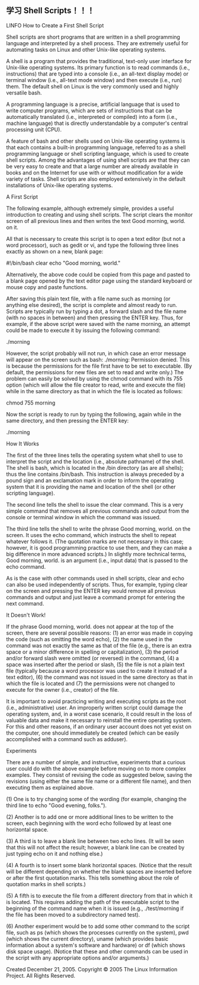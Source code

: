 ## 学习 Shell Scripts！！！


LINFO 
How to Create a First Shell Script



Shell scripts are short programs that are written in a shell programming language and interpreted by a shell process. They are extremely useful for automating tasks on Linux and other Unix-like operating systems.

A shell is a program that provides the traditional, text-only user interface for Unix-like operating systems. Its primary function is to read commands (i.e., instructions) that are typed into a console (i.e., an all-text display mode) or terminal window (i.e., all-text mode window) and then execute (i.e., run) them. The default shell on Linux is the very commonly used and highly versatile bash.

A programming language is a precise, artificial language that is used to write computer programs, which are sets of instructions that can be automatically translated (i.e., interpreted or compiled) into a form (i.e., machine language) that is directly understandable by a computer's central processing unit (CPU).

A feature of bash and other shells used on Unix-like operating systems is that each contains a built-in programming language, referred to as a shell programming language or shell scripting language, which is used to create shell scripts. Among the advantages of using shell scripts are that they can be very easy to create and that a large number are already available in books and on the Internet for use with or without modification for a wide variety of tasks. Shell scripts are also employed extensively in the default installations of Unix-like operating systems.

A First Script

The following example, although extremely simple, provides a useful introduction to creating and using shell scripts. The script clears the monitor screen of all previous lines and then writes the text Good morning, world. on it.

All that is necessary to create this script is to open a text editor (but not a word processor), such as gedit or vi, and type the following three lines exactly as shown on a new, blank page:

#!/bin/bash
clear
echo "Good morning, world."

Alternatively, the above code could be copied from this page and pasted to a blank page opened by the text editor page using the standard keyboard or mouse copy and paste functions.

After saving this plain text file, with a file name such as morning (or anything else desired), the script is complete and almost ready to run. Scripts are typically run by typing a dot, a forward slash and the file name (with no spaces in between) and then pressing the ENTER key. Thus, for example, if the above script were saved with the name morning, an attempt could be made to execute it by issuing the following command:

./morning

However, the script probably will not run, in which case an error message will appear on the screen such as bash: ./morning: Permission denied. This is because the permissions for the file first have to be set to executable. (By default, the permissions for new files are set to read and write only.) The problem can easily be solved by using the chmod command with its 755 option (which will allow the file creator to read, write and execute the file) while in the same directory as that in which the file is located as follows:

chmod 755 morning

Now the script is ready to run by typing the following, again while in the same directory, and then pressing the ENTER key:

./morning


How It Works

The first of the three lines tells the operating system what shell to use to interpret the script and the location (i.e., absolute pathname) of the shell. The shell is bash, which is located in the /bin directory (as are all shells); thus the line contains /bin/bash. This instruction is always preceded by a pound sign and an exclamation mark in order to inform the operating system that it is providing the name and location of the shell (or other scripting language).

The second line tells the shell to issue the clear command. This is a very simple command that removes all previous commands and output from the console or terminal window in which the command was issued.

The third line tells the shell to write the phrase Good morning, world. on the screen. It uses the echo command, which instructs the shell to repeat whatever follows it. (The quotation marks are not necessary in this case; however, it is good programming practice to use them, and they can make a big difference in more advanced scripts.) In slightly more technical terms, Good morning, world. is an argument (i.e., input data) that is passed to the echo command.

As is the case with other commands used in shell scripts, clear and echo can also be used independently of scripts. Thus, for example, typing clear on the screen and pressing the ENTER key would remove all previous commands and output and just leave a command prompt for entering the next command.

It Doesn't Work!

If the phrase Good morning, world. does not appear at the top of the screen, there are several possible reasons: (1) an error was made in copying the code (such as omitting the word echo), (2) the name used in the command was not exactly the same as that of the file (e.g., there is an extra space or a minor difference in spelling or capitalization), (3) the period and/or forward slash were omitted (or reversed) in the command, (4) a space was inserted after the period or slash, (5) the file is not a plain text file (typically because a word processor was used to create it instead of a text editor), (6) the command was not issued in the same directory as that in which the file is located and (7) the permissions were not changed to execute for the owner (i.e., creator) of the file.

It is important to avoid practicing writing and executing scripts as the root (i.e., administrative) user. An improperly written script could damage the operating system, and, in a worst case scenario, it could result in the loss of valuable data and make it necessary to reinstall the entire operating system. For this and other reasons, if an ordinary user account does not yet exist on the computer, one should immediately be created (which can be easily accomplished with a command such as adduser).

Experiments

There are a number of simple, and instructive, experiments that a curious user could do with the above example before moving on to more complex examples. They consist of revising the code as suggested below, saving the revisions (using either the same file name or a different file name), and then executing them as explained above.

(1) One is to try changing some of the wording (for example, changing the third line to echo "Good evening, folks.").

(2) Another is to add one or more additional lines to be written to the screen, each beginning with the word echo followed by at least one horizontal space.

(3) A third is to leave a blank line between two echo lines. (It will be seen that this will not affect the result; however, a blank line can be created by just typing echo on it and nothing else.)

(4) A fourth is to insert some blank horizontal spaces. (Notice that the result will be different depending on whether the blank spaces are inserted before or after the first quotation marks. This tells something about the role of quotation marks in shell scripts.)

(5) A fifth is to execute the file from a different directory from that in which it is located. This requires adding the path of the executable script to the beginning of the command name when it is issued (e.g., ./test/morning if the file has been moved to a subdirectory named test).

(6) Another experiment would be to add some other command to the script file, such as ps (which shows the processes currently on the system), pwd (which shows the current directory), uname (which provides basic information about a system's software and hardware) or df (which shows disk space usage). (Notice that these and other commands can be used in the script with any appropriate options and/or arguments.)










Created December 21, 2005.
Copyright © 2005 The Linux Information Project. All Rights Reserved.

